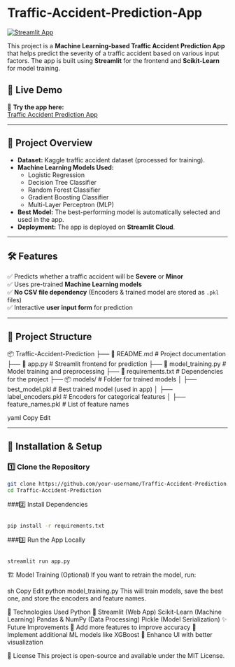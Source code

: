 # Traffic-Accident-Prediction-App



[![Streamlit App](https://img.shields.io/badge/Streamlit-Live_App-green)](https://traffic-accident-prediction-app-dqlpexy44xyfgkeylpgb6v.streamlit.app/)

This project is a **Machine Learning-based Traffic Accident Prediction App** that helps predict the severity of a traffic accident based on various input factors. The app is built using **Streamlit** for the frontend and **Scikit-Learn** for model training.

## 🚀 Live Demo
🔗 **Try the app here:**  
[Traffic Accident Prediction App](https://traffic-accident-prediction-app-dqlpexy44xyfgkeylpgb6v.streamlit.app/)

---

## 📌 Project Overview
- **Dataset:** Kaggle traffic accident dataset (processed for training).
- **Machine Learning Models Used:**
  - Logistic Regression
  - Decision Tree Classifier
  - Random Forest Classifier
  - Gradient Boosting Classifier
  - Multi-Layer Perceptron (MLP)
- **Best Model:** The best-performing model is automatically selected and used in the app.
- **Deployment:** The app is deployed on **Streamlit Cloud**.

---

## 🛠️ Features
✅ Predicts whether a traffic accident will be **Severe** or **Minor**  
✅ Uses pre-trained **Machine Learning models**  
✅ **No CSV file dependency** (Encoders & trained model are stored as `.pkl` files)  
✅ Interactive **user input form** for prediction  

---

## 📂 Project Structure

📦 Traffic-Accident-Prediction ├── 📜 README.md # Project documentation ├── 📜 app.py # Streamlit frontend for prediction ├── 📜 model_training.py # Model training and preprocessing ├── 📜 requirements.txt # Dependencies for the project ├── 📦 models/ # Folder for trained models │ ├── best_model.pkl # Best trained model (used in app) │ ├── label_encoders.pkl # Encoders for categorical features │ ├── feature_names.pkl # List of feature names

yaml
Copy
Edit

---

## 🔧 Installation & Setup

### 1️⃣ Clone the Repository
```sh
git clone https://github.com/your-username/Traffic-Accident-Prediction.git
cd Traffic-Accident-Prediction
```
###2️⃣ Install Dependencies
```sh

pip install -r requirements.txt
```
###3️⃣ Run the App Locally
```sh

streamlit run app.py
```
🏗️ Model Training (Optional)
If you want to retrain the model, run:

sh
Copy
Edit
python model_training.py
This will train models, save the best one, and store the encoders and feature names.

📌 Technologies Used
Python 🐍
Streamlit (Web App)
Scikit-Learn (Machine Learning)
Pandas & NumPy (Data Processing)
Pickle (Model Serialization)
✨ Future Improvements
🚀 Add more features to improve accuracy
🚀 Implement additional ML models like XGBoost
🚀 Enhance UI with better visualization

📝 License
This project is open-source and available under the MIT License.
